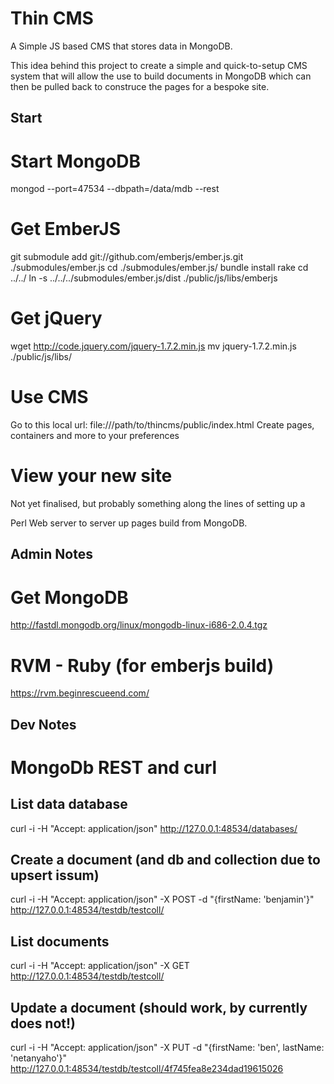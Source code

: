 
Thin CMS
========

A Simple JS based CMS that stores data in MongoDB.

This idea behind this project to create a simple and quick-to-setup CMS system
that will allow the use to build documents in MongoDB which can then be pulled
back to construce the pages for a bespoke site.

Start
-----

# Start MongoDB

  mongod --port=47534 --dbpath=/data/mdb --rest

# Get EmberJS

  git submodule add git://github.com/emberjs/ember.js.git ./submodules/ember.js
  cd ./submodules/ember.js/
  bundle install
  rake
  cd ../../
  ln -s ../../../submodules/ember.js/dist ./public/js/libs/emberjs

# Get jQuery

  wget http://code.jquery.com/jquery-1.7.2.min.js 
  mv jquery-1.7.2.min.js ./public/js/libs/

# Use CMS

  Go to this local url: file:///path/to/thincms/public/index.html
  Create pages, containers and more to your preferences

# View your new site

  Not yet finalised, but probably something along the lines of setting up a 

  Perl Web server to server up pages build from MongoDB.


Admin Notes
-----------

# Get MongoDB
  http://fastdl.mongodb.org/linux/mongodb-linux-i686-2.0.4.tgz

# RVM - Ruby (for emberjs build)
  https://rvm.beginrescueend.com/

Dev Notes
---------

# MongoDb REST and curl

## List data database
  curl -i -H "Accept: application/json" http://127.0.0.1:48534/databases/

## Create a document (and db and collection due to upsert issum)
  curl -i -H "Accept: application/json" -X POST -d "{firstName: 'benjamin'}" http://127.0.0.1:48534/testdb/testcoll/

## List documents
  curl -i -H "Accept: application/json" -X GET http://127.0.0.1:48534/testdb/testcoll/

## Update a document (should work, by currently does not!)
  curl -i -H "Accept: application/json" -X PUT -d "{firstName: 'ben', lastName: 'netanyaho'}" http://127.0.0.1:48534/testdb/testcoll/4f745fea8e234dad19615026


